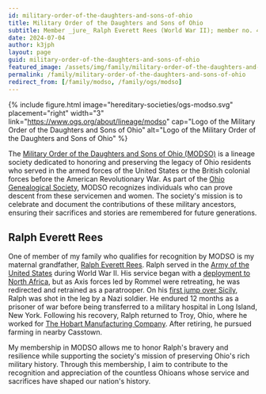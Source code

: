 ```yaml
---
id: military-order-of-the-daughters-and-sons-of-ohio
title: Military Order of the Daughters and Sons of Ohio
subtitle: Member _jure_ Ralph Everett Rees (World War II); member no. 48
date: 2024-07-04
author: k3jph
layout: page
guid: military-order-of-the-daughters-and-sons-of-ohio
featured_image: /assets/img/family/military-order-of-the-daughters-and-sons-of-ohio.webp
permalink: /family/military-order-of-the-daughters-and-sons-of-ohio
redirect_from: [/family/modso, /family/ogs/modso]
---
```


{% include figure.html image="hereditary-societies/ogs-modso.svg" 
    placement="right" width="3"
    link="https://www.ogs.org/about/lineage/modso"
    cap="Logo of the Military Order of the Daughters and Sons of Ohio"
    alt="Logo of the Military Order of the Daughters and Sons of Ohio" %}

The [Military Order of the Daughters and Sons of Ohio
(MODSO)](https://www.ogs.org/about/lineage/modso) is a lineage society
dedicated to honoring and preserving the legacy of Ohio residents who
served in the armed forces of the United States or the British colonial
forces before the American Revolutionary War.  As part of the [Ohio
Genealogical Society](https://www.ogs.org/), MODSO recognizes
individuals who can prove descent from these servicemen and women. The
society's mission is to celebrate and document the contributions of
these military ancestors, ensuring their sacrifices and stories are
remembered for future generations.

## Ralph Everett Rees

One of member of my family who qualifies for recognition by MODSO is my
maternal grandfather, [Ralph Everett
Rees](https://www.wikitree.com/wiki/Rees-4585). Ralph served in the
[Army of the United
States](https://military-history.fandom.com/wiki/Army_of_the_United_States)
during World War II. His service began with a [deployment to North
Africa](https://encyclopedia.ushmm.org/content/en/article/allied-military-operations-in-north-africa),
but as Axis forces led by Rommel were retreating, he was redirected and
retrained as a paratrooper. On his [first jump over
Sicily](https://www.asomf.org/airborne-operations-in-sicily-operation-husky/),
Ralph was shot in the leg by a Nazi soldier. He endured 12 months as a
prisoner of war before being transferred to a military hospital in Long
Island, New York. Following his recovery, Ralph returned to Troy, Ohio,
where he worked for [The Hobart Manufacturing
Company](https://www.hobartcorp.com/). After retiring, he pursued
farming in nearby Casstown.

My membership in MODSO allows me to honor Ralph's bravery and resilience
while supporting the society's mission of preserving Ohio's rich
military history. Through this membership, I aim to contribute to the
recognition and appreciation of the countless Ohioans whose service and
sacrifices have shaped our nation's history.
